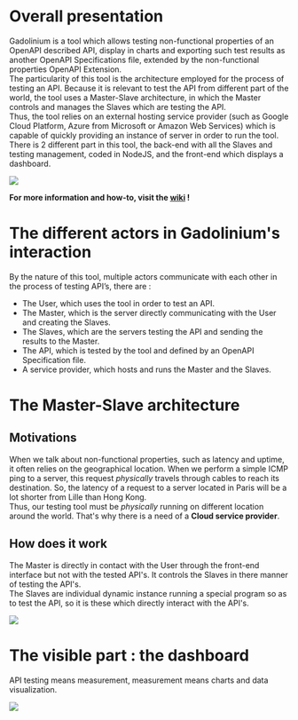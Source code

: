 # Overall presentation

Gadolinium is a tool which allows testing non-functional properties of an OpenAPI described API, display in charts and exporting such test results as another OpenAPI Specifications file, extended by the non-functional properties OpenAPI Extension.  
The particularity of this tool is the architecture employed for the process of testing an API. Because it is relevant to test the API from different part of the world, the tool uses a Master-Slave architecture, in which the Master controls and manages the Slaves which are testing the API.  
Thus, the tool relies on an external hosting service provider (such as Google Cloud Platform, Azure from Microsoft or Amazon Web Services) which is capable of quickly providing an instance of server in order to run the tool.  
There is 2 different part in this tool, the back-end with all the Slaves and testing management, coded in NodeJS, and the front-end which displays a dashboard.

![](https://github.com/opendata-for-all/gadolinium/blob/master/documentation/Figure-1-GadoArchitecture.png)

**For more information and how-to, visit the [wiki](https://github.com/opendata-for-all/gadolinium/wiki) !**
# The different actors in Gadolinium's interaction

By the nature of this tool, multiple actors communicate with each other in the process of testing API’s, there are :
-	The User, which uses the tool in order to test an API.
-	The Master, which is the server directly communicating with the User and creating the Slaves.
-	The Slaves, which are the servers testing the API and sending the results to the Master.
-	The API, which is tested by the tool and defined by an OpenAPI Specification file.
-	A service provider, which hosts and runs the Master and the Slaves.

# The Master-Slave architecture

## Motivations

When we talk about non-functional properties, such as latency and uptime, it often relies on the geographical location. When we perform a simple ICMP ping to a server, this request *physically* travels through cables to reach its destination. So, the latency of a request to a server located in Paris will be a lot shorter from Lille than Hong Kong.  
Thus, our testing tool must be *physically* running on different location around the world. That's why there is a need of a **Cloud service provider**.

## How does it work

The Master is directly in contact with the User through the front-end interface but not with the tested API's. It controls the Slaves in there manner of testing the API's.  
The Slaves are individual dynamic instance running a special program so as to test the API, so it is these which directly interact with the API's.

![](https://github.com/opendata-for-all/gadolinium/blob/master/documentation/Figure-2-Master-SlaveArchitecture.png)

# The visible part : the dashboard

API testing means measurement, measurement means charts and data visualization.

![](https://github.com/opendata-for-all/gadolinium/blob/master/documentation/Figure-3-DashboardScreenshot.png)
